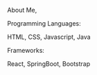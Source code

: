 About Me,

Programming Languages:

HTML, CSS, Javascript, Java

Frameworks:

React, SpringBoot, Bootstrap
